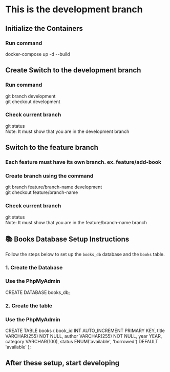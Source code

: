 # This is the development branch

## Initialize the Containers

### Run command

docker-compose up -d --build

## Create Switch to the development branch

### Run command

git branch development <br>
git checkout development

### Check current branch

git status <br>
Note: It must show that you are in the development branch

## Switch to the feature branch

### Each feature must have its own branch. ex. feature/add-book

### Create branch using the command

git branch feature/branch-name development<br>
git checkout feature/branch-name

### Check current branch

git status <br>
Note: It must show that you are in the feature/branch-name branch

## 📚 Books Database Setup Instructions

Follow the steps below to set up the `books_db` database and the `books` table.

### 1. Create the Database

### Use the PhpMyAdmin

CREATE DATABASE books_db;

### 2. Create the table

### Use the PhpMyAdmin

CREATE TABLE books (
book_id INT AUTO_INCREMENT PRIMARY KEY,
title VARCHAR(255) NOT NULL,
author VARCHAR(255) NOT NULL,
year YEAR,
category VARCHAR(100),
status ENUM('available', 'borrowed') DEFAULT 'available'
);

## After these setup, start developing
